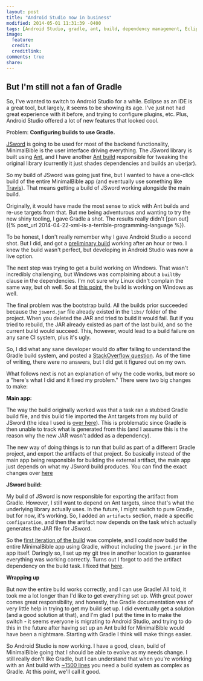 ```yaml
---
layout: post
title: "Android Studio now in business"
modified: 2014-05-01 11:31:39 -0400
tags: [Android Studio, gradle, ant, build, dependency management, Eclipse]
image:
  feature: 
  credit: 
  creditlink: 
comments: true
share: 
---
```


But I'm still not a fan of Gradle
---------------------------------
 
So, I've wanted to switch to Android Studio for a while. Eclipse as an IDE is a great tool, but largely, it seems to be showing its age. I've just not had great experience with it before, and trying to configure plugins, etc. Plus, Android Studio offered a lot of new features that looked cool.
 
Problem: **Configuring builds to use Gradle.**
 
[JSword](http://www.crosswire.org/jsword/) is going to be used for most of the backend functionality, MinimalBible is the user interface driving everything. The JSword library is built using [Ant](http://ant.apache.org/), and I have another [Ant build](https://github.com/MinimalBible/jsword-minimalbible/blob/b09021b56d8c75d21024e2d693ad00fcb3389790/build.xml) responsible for tweaking the original library (currently it just shades dependencies and builds an uberjar).
 
So my build of JSword was going just fine, but I wanted to have a one-click build of the entire MinimalBible app (and eventually use something like [Travis](https://travis-ci.org/)). That means getting a build of JSword working alongside the main build.
 
Originally, it would have made the most sense to stick with Ant builds and re-use targets from that. But me being adventurous and wanting to try the new shiny tooling, I gave Gradle a shot. The results really didn't [pan out]({% post_url 2014-04-22-xml-is-a-terrible-programming-language %}).
 
To be honest, I don't really remember why I gave Android Studio a second shot. But I did, and got a [preliminary build](https://github.com/MinimalBible/MinimalBible/commit/77c797d4f1621511f659557397f597fd0843a6f6) working after an hour or two. I knew the build wasn't perfect, but developing in Android Studio was now a live option.
 
The next step was trying to get a build working on Windows. That wasn't incredibly challenging, but Windows was complaining about a `builtBy` clause in the dependencies. I'm not sure why Linux didn't complain the same way, but oh well. So at [this point](https://github.com/MinimalBible/MinimalBible/commit/2818a25555902c371d94330d56d7997912f133dc), the build is working on Windows as well.
 
The final problem was the bootstrap build. All the builds prior succeeded because the `jsword.jar` file already existed in the `libs/` folder of the project. When you deleted the JAR and tried to build it would fail. But if you tried to rebuild, the JAR already existed as part of the last build, and so the current build would succeed. This, however, would lead to a build failure on any sane CI system, plus it's ugly.
 
So, I did what any sane developer would do after failing to understand the Gradle build system, and posted a [StackOverflow question](http://stackoverflow.com/questions/23397440/dynamically-add-jar-to-gradle-dependencies). As of the time of writing, there were no answers, but I did get it figured out on my own.
 
What follows next is not an explanation of why the code works, but more so a "here's what I did and it fixed my problem." There were two big changes to make:
 
**Main app:**
 
The way the build originally worked was that a task ran a stubbed Gradle build file, and this build file imported the Ant targets from my build of JSword (the idea I used is [over here](http://www.kellyrob99.com/blog/2011/09/18/using-gradle-to-bootstrap-your-legacy-ant-builds/)). This is problematic since Gradle is then unable to track what is generated from this (and I assume this is the reason why the new JAR wasn't added as a dependency).
 
The new way of doing things is to run that build as part of a different Gradle project, and export the artifacts of that project. So basically instead of the main app being responsible for building the external artifact, the main app just depends on what my JSword build produces. You can find the exact changes over [here](https://github.com/MinimalBible/MinimalBible/commit/7533f73f98835c02abfb4333784557b53f830215)
 
**JSword build:**
 
My build of JSword is now responsible for exporting the artifact from Gradle. However, I still want to depend on Ant targets, since that's what the underlying library actually uses. In the future, I might switch to pure Gradle, but for now, it's working. So, I added an `artifacts` section, made a specific `configuration`, and then the artifact now depends on the task which actually generates the JAR file for JSword.
 
So the [first iteration of the build](https://github.com/MinimalBible/jsword-minimalbible/commit/7e0eaee2015dfccf63c7b2f458bdb8bfba4033ad) was complete, and I could now build the entire MinimalBible app using Gradle, without including the `jsword.jar` in the app itself. Daringly so, I set up my git tree in another location to guarantee everything was working correctly. Turns out I forgot to add the artifact dependency on the build task. I fixed that [here](https://github.com/MinimalBible/jsword-minimalbible/commit/b09021b56d8c75d21024e2d693ad00fcb3389790).
 
**Wrapping up**
 
But now the entire build works correctly, and I can use Gradle! All told, it took me a lot longer than I'd like to get everything set up. With great power comes great responsibility, and honestly, the Gradle documentation was of very little help in trying to get my build set up. I did eventually get a solution (and a good solution at that), and I'm glad I put the time in to make the switch - it seems everyone is migrating to Android Studio, and trying to do this in the future after having set up an Ant build for MinimalBible would have been a nightmare. Starting with Gradle I think will make things easier.
 
So Android Studio is now working. I have a good, clean, build of MinimalBible going that I should be able to evolve as my needs change. I still really don't like Gradle, but I can understand that when you're working with an Ant build with [~1500 lines](https://github.com/scala/scala/blob/ca9003e453873c496c72c431f0e5f9f3eaf31511/build.xml) you need a build system as complex as Gradle. At this point, we'll call it good.
